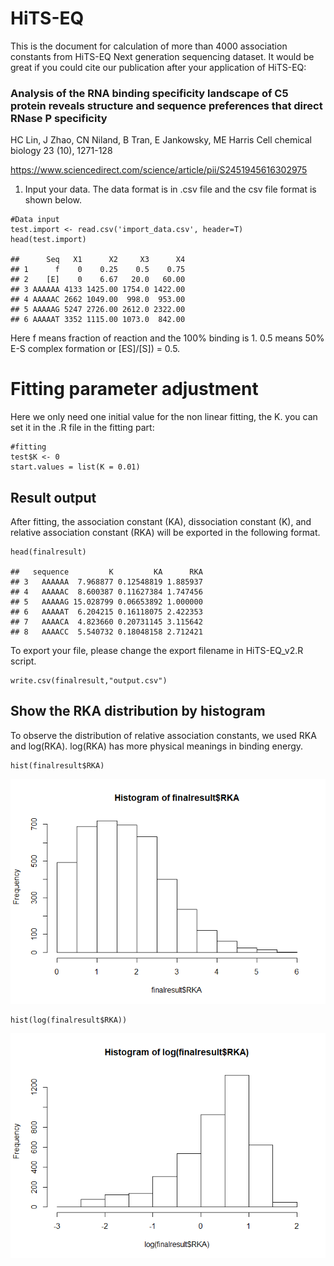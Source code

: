 HiTS-EQ
=======

This is the document for calculation of more than 4000 association
constants from HiTS-EQ Next generation sequencing dataset. It would be
great if you could cite our publication after your application of
HiTS-EQ:

### Analysis of the RNA binding specificity landscape of C5 protein reveals structure and sequence preferences that direct RNase P specificity

HC Lin, J Zhao, CN Niland, B Tran, E Jankowsky, ME Harris Cell chemical
biology 23 (10), 1271-128

<https://www.sciencedirect.com/science/article/pii/S2451945616302975>

1.  Input your data. The data format is in .csv file and the csv file
    format is shown below.

<!-- -->

    #Data input
    test.import <- read.csv('import_data.csv', header=T)
    head(test.import)

    ##      Seq   X1      X2     X3      X4
    ## 1      f    0    0.25    0.5    0.75
    ## 2    [E]    0    6.67   20.0   60.00
    ## 3 AAAAAA 4133 1425.00 1754.0 1422.00
    ## 4 AAAAAC 2662 1049.00  998.0  953.00
    ## 5 AAAAAG 5247 2726.00 2612.0 2322.00
    ## 6 AAAAAT 3352 1115.00 1073.0  842.00

Here f means fraction of reaction and the 100% binding is 1. 0.5 means
50% E-S complex formation or \[ES\]/\[S\]) = 0.5.

Fitting parameter adjustment
============================

Here we only need one initial value for the non linear fitting, the K.
you can set it in the .R file in the fitting part:

    #fitting
    test$K <- 0
    start.values = list(K = 0.01)

Result output
-------------

After fitting, the association constant (KA), dissociation constant (K),
and relative association constant (RKA) will be exported in the
following format.

    head(finalresult)

    ##   sequence         K         KA      RKA
    ## 3   AAAAAA  7.968877 0.12548819 1.885937
    ## 4   AAAAAC  8.600387 0.11627384 1.747456
    ## 5   AAAAAG 15.028799 0.06653892 1.000000
    ## 6   AAAAAT  6.204215 0.16118075 2.422353
    ## 7   AAAACA  4.823660 0.20731145 3.115642
    ## 8   AAAACC  5.540732 0.18048158 2.712421

To export your file, please change the export filename in HiTS-EQ\_v2.R
script.

    write.csv(finalresult,"output.csv")

Show the RKA distribution by histogram
--------------------------------------

To observe the distribution of relative association constants, we used
RKA and log(RKA). log(RKA) has more physical meanings in binding energy.

    hist(finalresult$RKA)

![](README_files/figure-markdown_strict/unnamed-chunk-7-1.png)

    hist(log(finalresult$RKA))

![](README_files/figure-markdown_strict/unnamed-chunk-8-1.png)
